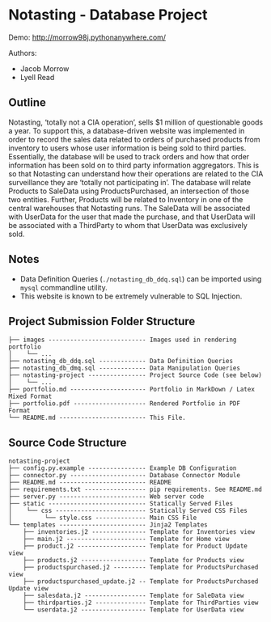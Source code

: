 # Notasting - Database Project

Demo: http://morrow98j.pythonanywhere.com/

Authors:
- Jacob Morrow
- Lyell Read

## Outline
Notasting, ‘totally not a CIA operation’, sells $1 million of questionable goods a year. To support
this, a database-driven website was implemented in order to record the sales data related to orders
of purchased products from inventory to users whose user information is being sold to third parties.
Essentially, the database will be used to track orders and how that order information has been sold
on to third party information aggregators. This is so that Notasting can understand how their
operations are related to the CIA surveillance they are ‘totally not participating in’.
The database will relate Products to SaleData using ProductsPurchased, an intersection of those
two entities. Further, Products will be related to Inventory in one of the central warehouses that
Notasting runs. The SaleData will be associated with UserData for the user that made the purchase,
and that UserData will be associated with a ThirdParty to whom that UserData was exclusively
sold.

## Notes

- Data Definition Queries (`./notasting_db_ddq.sql`) can be imported using `mysql` commandline utility.
- This website is known to be extremely vulnerable to SQL Injection.

## Project Submission Folder Structure

```
├── images --------------------------- Images used in rendering portfolio
│    └── ...
├── notasting_db_ddq.sql ------------- Data Definition Queries
├── notasting_db_dmq.sql ------------- Data Manipulation Queries
├── notasting-project ---------------- Project Source Code (see below)
│    └── ...
├── portfolio.md --------------------- Portfolio in MarkDown / Latex Mixed Format
├── portfolio.pdf -------------------- Rendered Portfolio in PDF Format
└── README.md ------------------------ This File.
```

## Source Code Structure

```
notasting-project
├── config.py.example ---------------- Example DB Configuration
├── connector.py --------------------- Database Connector Module
├── README.md ------------------------ README
├── requirements.txt ----------------- pip requirements. See README.md
├── server.py ------------------------ Web server code
├── static --------------------------- Statically Served Files
│    └── css ------------------------- Statically Served CSS Files
│         └── style.css -------------- Main CSS File
└── templates ------------------------ Jinja2 Templates
    ├── inventories.j2 --------------- Template for Inventories view
    ├── main.j2 ---------------------- Template for Home view
    ├── product.j2 ------------------- Template for Product Update view
    ├── products.j2 ------------------ Template for Products view
    ├── productspurchased.j2 --------- Template for ProductsPurchased view
    ├── productspurchased_update.j2 -- Template for ProductsPurchased Update view
    ├── salesdata.j2 ----------------- Template for SaleData view
    ├── thirdparties.j2 -------------- Template for ThirdParties view
    └── userdata.j2 ------------------ Template for UserData view
```


